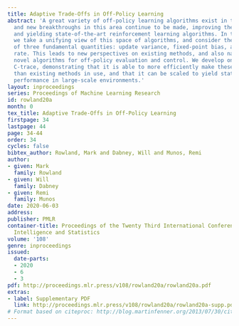 ```yaml
---
title: Adaptive Trade-Offs in Off-Policy Learning
abstract: 'A great variety of off-policy learning algorithms exist in the literature,
  and new breakthroughs in this area continue to be made, improving theoretical understanding
  and yielding state-of-the-art reinforcement learning algorithms. In this paper,
  we take a unifying view of this space of algorithms, and consider their trade-offs
  of three fundamental quantities: update variance, fixed-point bias, and contraction
  rate. This leads to new perspectives on existing methods, and also naturally yields
  novel algorithms for off-policy evaluation and control. We develop one such algorithm,
  C-trace, demonstrating that it is able to more efficiently make these trade-offs
  than existing methods in use, and that it can be scaled to yield state-of-the-art
  performance in large-scale environments.'
layout: inproceedings
series: Proceedings of Machine Learning Research
id: rowland20a
month: 0
tex_title: Adaptive Trade-Offs in Off-Policy Learning
firstpage: 34
lastpage: 44
page: 34-44
order: 34
cycles: false
bibtex_author: Rowland, Mark and Dabney, Will and Munos, Remi
author:
- given: Mark
  family: Rowland
- given: Will
  family: Dabney
- given: Remi
  family: Munos
date: 2020-06-03
address: 
publisher: PMLR
container-title: Proceedings of the Twenty Third International Conference on Artificial
  Intelligence and Statistics
volume: '108'
genre: inproceedings
issued:
  date-parts:
  - 2020
  - 6
  - 3
pdf: http://proceedings.mlr.press/v108/rowland20a/rowland20a.pdf
extras:
- label: Supplementary PDF
  link: http://proceedings.mlr.press/v108/rowland20a/rowland20a-supp.pdf
# Format based on citeproc: http://blog.martinfenner.org/2013/07/30/citeproc-yaml-for-bibliographies/
---
```

